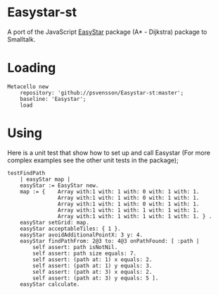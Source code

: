 # Easystar-st
A port of the JavaScript [EasyStar](https://github.com/prettymuchbryce/easystarjs) package (A* - Dijkstra) package to Smalltalk. 

# Loading
```
Metacello new
    repository: 'github://psvensson/Easystar-st:master';
    baseline: 'Easystar';
    load
```

# Using

Here is a unit test that show how to set up and call Easystar (For more complex examples see the other unit tests in the package);
```
testFindPath
	| easyStar map |
	easyStar := EasyStar new. 
	map := {	Array with:1 with: 1 with: 0 with: 1 with: 1.
				Array with:1 with: 1 with: 0 with: 1 with: 1.
				Array with:1 with: 1 with: 0 with: 1 with: 1.
				Array with:1 with: 1 with: 1 with: 1 with: 1.
				Array with:1 with: 1 with: 1 with: 1 with: 1. } .
	easyStar setGrid: map.
	easyStar acceptableTiles: { 1 }.
	easyStar avoidAdditionalPointX: 3 y: 4. 
	easyStar findPathFrom: 2@3 to: 4@3 onPathFound: [ :path |
		self assert: path isNotNil.
		self assert: path size equals: 7.
		self assert: (path at: 1) x equals: 2.
		self assert: (path at: 1) y equals: 3.
		self assert: (path at: 3) x equals: 2.
		self assert: (path at: 3) y equals: 5 ]. 
	easyStar calculate.  
  ```
